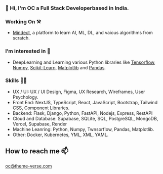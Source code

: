 ### 👋 Hi,  I'm OC a Full Stack Developerbased in India.

 
### Working On ⚒️  
 - [Mindect](https://mindect.vercel.app/), a platform to learn AI, ML, DL, and vaious algorithms from scratch. 
 
### I’m interested in 👀
- DeepLearning and Learning various Python libraries like [Tensorflow](https://www.tensorflow.org/), [Numpy](https://numpy.org/), [Scikit-Learn](https://scikit-learn.org/stable/), [Matplotlib](https://matplotlib.org/) and [Pandas](https://pandas.pydata.org/).

### Skills 💪🏻

- UX / UI: UX / UI Design, Figma, UX Research, Wireframes, User Psychology.
- Front End: NextJS, TypeScript, React, JavaScript, Bootstrap, Tailwind CSS, Component Libraries.
- Backend: Flask, Django, Python, FastAPI, Nodejs, Express, RestAPI
- Cloud and Database:  Supabase, SQLite, SQL, PostgreSQL, MongoDB, Vercel, Supabase, Render
- Machine Leanring: Python, Numpy, Twnsorflow, Pandas, Matplotlib.
- Other: Docker, Kubernetes, YML, XML, YAML. 

##  How to reach me 📫
oc@theme-verse.com

<!---
Gitstar-OC/Gitstar-OC is a ✨ special ✨ repository because its `README.md` (this file) appears on your GitHub profile.
You can click the Preview link to take a look at your changes.
--->

